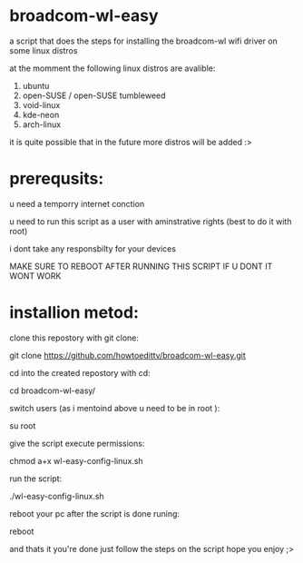 # broadcom-wl-easy


a script that does the steps for installing the broadcom-wl wifi driver on some linux distros

at the momment the following linux distros are avalible:

1) ubuntu
2) open-SUSE / open-SUSE tumbleweed
3) void-linux
4) kde-neon
5) arch-linux

it is quite possible that in the future more distros will be added :>

# prerequsits:

u need a temporry internet conction


u need to run this script as a user with aminstrative rights (best to do it with root)


i dont take any responsbilty for your devices


MAKE SURE TO REBOOT AFTER RUNNING THIS SCRIPT IF U DONT IT WONT WORK 

# installion metod:

clone this repostory with git clone:


git clone https://github.com/howtoedittv/broadcom-wl-easy.git


cd into the created repostory with cd:


cd broadcom-wl-easy/


switch users (as i mentoind above u need to be in root ):


su root


give the script execute permissions:


chmod a+x wl-easy-config-linux.sh


run the script:

./wl-easy-config-linux.sh



reboot your pc after the script is done runing:


reboot


and thats it you're done just follow the steps on the script
hope you enjoy ;>
